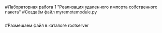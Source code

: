 #Лабораторная работа 1
"Реализация удаленного импорта собственного пакета"
#Создаём файл myremotemodule.py
```

```
#Размещаем файл в каталоге rootserver
